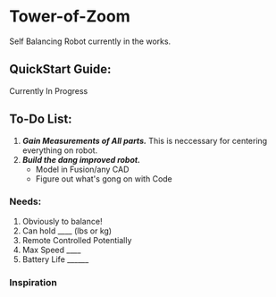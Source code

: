 # Tower-of-Zoom
Self Balancing Robot currently in the works. 

## QuickStart Guide:
Currently In Progress

## To-Do List: 

1. ***Gain Measurements of All parts.*** This is neccessary for centering everything on robot.
2. ***Build the dang improved robot.***
      - Model in Fusion/any CAD
      - Figure out what's gong on with Code

### Needs:
1. Obviously to balance!
2. Can hold ____ (lbs or kg)
3. Remote Controlled Potentially
4. Max Speed ____
5. Battery Life ______

### Inspiration

